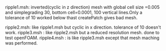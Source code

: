 ripple1.msh: inverted(cyclic in z direction) mesh with global cell size =0.005 and simplegrading 30, bottom cell=0.0001, 100 vertical lines.Only a tolerance of 10 worked below thast createPatch gives bad mesh. 


ripple2.msh: like ripple1.msh but cyclic in x direction. tolerance of 10 doesn't work.
ripple3.msh : like ripple2.msh but a reduced resolution mesh. done to test openFOAM. 
ripple4.msh : is like ripple3.msh except that mesh maching was performed. 
